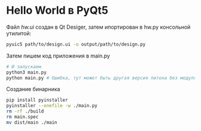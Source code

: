 # Hello World в PyQt5

Файл _hw.ui_ создан в Qt Desiger, затем ипортирован в hw.py консольной утилитой:

```bash
pyuic5 path/to/design.ui -o output/path/to/design.py
```

Затем пишем код приложения в main.py

```bash
# И запускаем
python3 main.py
python main.py # Ошибка, тут может быть другая версия питона без модуля PyQt5
```

Создание бинарника

```bash
pip install pyinstaller
pyinstaller --onefile -w ./main.py
rm -rf ./build
rm main.spec
mv dist/main ./main
```
